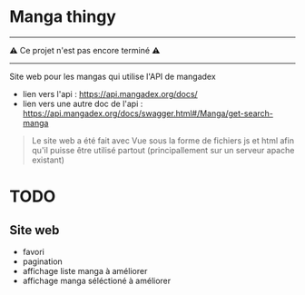 # Manga thingy 
***
⚠️ Ce projet n'est pas encore terminé ⚠️
***
Site web pour les mangas qui utilise l'API de mangadex 

- lien vers l'api : https://api.mangadex.org/docs/
- lien vers une autre doc de l'api : https://api.mangadex.org/docs/swagger.html#/Manga/get-search-manga

> Le site web a été fait avec Vue sous la forme de fichiers js et html afin qu'il puisse être utilisé partout (principallement sur un serveur apache existant)

# TODO
## Site web
- favori
- pagination
- affichage liste manga à améliorer
- affichage manga séléctioné à améliorer
